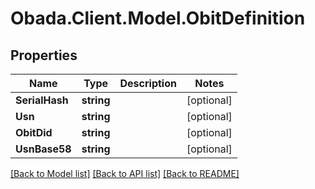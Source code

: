 
# Obada.Client.Model.ObitDefinition

## Properties

Name | Type | Description | Notes
------------ | ------------- | ------------- | -------------
**SerialHash** | **string** |  | [optional] 
**Usn** | **string** |  | [optional] 
**ObitDid** | **string** |  | [optional] 
**UsnBase58** | **string** |  | [optional] 

[[Back to Model list]](../README.md#documentation-for-models)
[[Back to API list]](../README.md#documentation-for-api-endpoints)
[[Back to README]](../README.md)


